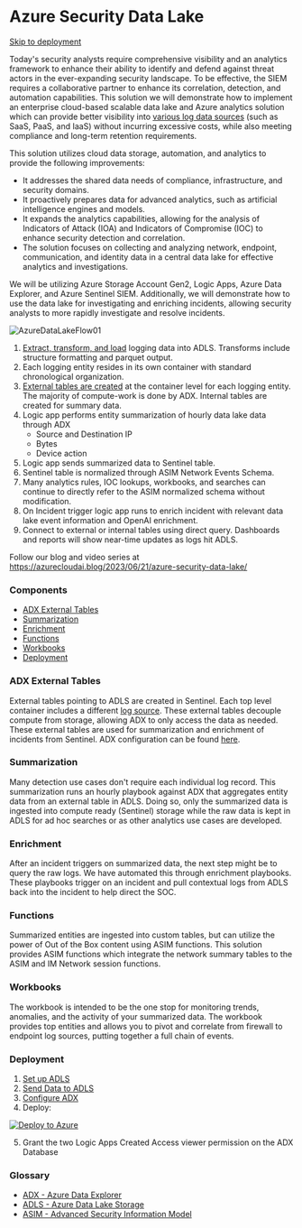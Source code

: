 # Azure Security Data Lake
[Skip to deployment](#Deployment)

Today's security analysts require comprehensive visibility and an analytics framework to enhance their ability to identify and defend against threat actors in the ever-expanding security landscape. To be effective, the SIEM requires a collaborative partner to enhance its correlation, detection, and automation capabilities. This solution we will demonstrate how to implement an enterprise cloud-based scalable data lake and Azure analytics solution which can provide better visibility into [various log data sources](https://github.com/seyed-nouraie/Azure-Security-Data-Lake/tree/main/DataSources) (such as SaaS, PaaS, and IaaS) without incurring excessive costs, while also meeting compliance and long-term retention requirements.

This solution utilizes cloud data storage, automation, and analytics to provide the following improvements:

- It addresses the shared data needs of compliance, infrastructure, and security domains.
- It proactively prepares data for advanced analytics, such as artificial intelligence engines and models.
- It expands the analytics capabilities, allowing for the analysis of Indicators of Attack (IOA) and Indicators of Compromise (IOC) to enhance security detection and correlation.
- The solution focuses on collecting and analyzing network, endpoint, communication, and identity data in a central data lake for effective analytics and investigations.

We will be utilizing Azure Storage Account Gen2, Logic Apps, Azure Data Explorer, and Azure Sentinel SIEM. Additionally, we will demonstrate how to use the data lake for investigating and enriching incidents, allowing security analysts to more rapidly investigate and resolve incidents.

![AzureDataLakeFlow01](https://github.com/seyed-nouraie/Azure-Security-Data-Lake/assets/12141454/02adf71a-ff7e-4cef-b236-4d84474328c1)

1. [Extract, transform, and load](https://github.com/seyed-nouraie/Azure-Data-Lake-ETL/tree/main/Nifi) logging data into ADLS.  Transforms include structure formatting and parquet output.
2. Each logging entity resides in its own container with standard chronological organization.
3. [External tables are created](https://github.com/seyed-nouraie/Azure-Security-Data-Lake/tree/main/ADX) at the container level for each logging entity. The majority of compute-work is done by ADX. Internal tables are created for summary data.
4. Logic app performs entity summarization of hourly data lake data through ADX
     * Source and Destination IP
     * Bytes
     * Device action
5. Logic app sends summarized data to Sentinel table.
6. Sentinel table is normalized through ASIM Network Events Schema.
7. Many analytics rules, IOC lookups, workbooks, and searches can continue to directly refer to the ASIM normalized schema without modification.
8. On Incident trigger logic app runs to enrich incident with relevant data lake event information and OpenAI enrichment.
9. Connect to external or internal tables using direct query. Dashboards and reports will show near-time updates as logs hit ADLS.

Follow our blog and video series at https://azurecloudai.blog/2023/06/21/azure-security-data-lake/

### Components
* [ADX External Tables](#ADX-External-Tables)
* [Summarization](#Summarization)
* [Enrichment](#Enrichment)
* [Functions](#Functions)
* [Workbooks](#Workbooks)
* [Deployment](#Deployment)


### ADX External Tables
External tables pointing to ADLS are created in Sentinel. Each top level container includes a different [log source](https://github.com/seyed-nouraie/Azure-Security-Data-Lake/tree/main/DataSources). These external tables decouple compute from storage, allowing ADX to only access the data as needed. These external tables are used for summarization and enrichment of incidents from Sentinel. ADX configuration can be found [here](https://github.com/seyed-nouraie/Azure-Security-Data-Lake/tree/main/ADX).

### Summarization
Many detection use cases don't require each individual log record. This summarization runs an hourly playbook against ADX that aggregates entity data from an external table in ADLS. Doing so, only the summarized data is ingested into compute ready (Sentinel) storage while the raw data is kept in ADLS for ad hoc searches or as other analytics use cases are developed. 

### Enrichment
After an incident triggers on summarized data, the next step might be to query the raw logs. We have automated this through enrichment playbooks. These playbooks trigger on an incident and pull contextual logs from ADLS back into the incident to help direct the SOC.

### Functions
Summarized entities are ingested into custom tables, but can utilize the power of Out of the Box content using ASIM functions. This solution provides ASIM functions which integrate the network summary tables to the ASIM and IM Network session functions. 

### Workbooks
The workbook is intended to be the one stop for monitoring trends, anomalies, and the activity of your summarized data. The workbook provides top entities and allows you to pivot and correlate from firewall to endpoint log sources, putting together a full chain of events.

### Deployment
1. [Set up ADLS](https://learn.microsoft.com/en-us/azure/storage/blobs/create-data-lake-storage-account)
2. [Send Data to ADLS](https://github.com/seyed-nouraie/Azure-Data-Lake-ETL/tree/main/Nifi)
3. [Configure ADX](https://github.com/seyed-nouraie/Azure-Security-Data-Lake/tree/main/ADX)
4. Deploy:
   
[![Deploy to Azure](https://aka.ms/deploytoazurebutton)](https://portal.azure.com/#create/Microsoft.Template/uri/https%3A%2F%2Fraw.githubusercontent.com%2Fseyed-nouraie%2FAzure-Security-Data-Lake%2Fmain%2FDeploy%2Fazuredeploy.json)

5. Grant the two Logic Apps Created Access viewer permission on the ADX Database


### Glossary
* [ADX - Azure Data Explorer](https://learn.microsoft.com/en-us/azure/data-explorer/data-explorer-overview)
* [ADLS - Azure Data Lake Storage](https://learn.microsoft.com/en-us/azure/storage/blobs/data-lake-storage-introduction)
* [ASIM - Advanced Security Information Model](https://learn.microsoft.com/en-us/azure/sentinel/normalization)
